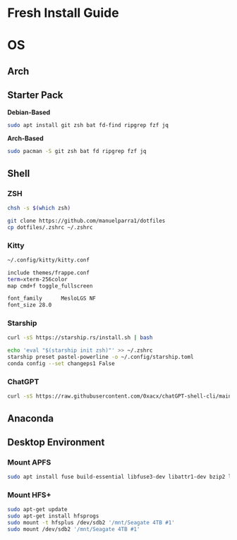 # Fresh Install Guide

# OS

## Arch

## Starter Pack

**Debian-Based**

```bash
sudo apt install git zsh bat fd-find ripgrep fzf jq
```

**Arch-Based**

```bash
sudo pacman -S git zsh bat fd ripgrep fzf jq
```

## Shell

### ZSH

```bash
chsh -s $(which zsh)

git clone https://github.com/manuelparra1/dotfiles
cp dotfiles/.zshrc ~/.zshrc
```

### Kitty

```bash
~/.config/kitty/kitty.conf

include themes/frappe.conf
term=xterm-256color
map cmd+f toggle_fullscreen

font_family      MesloLGS NF
font_size 28.0
```

### Starship

```bash
curl -sS https://starship.rs/install.sh | bash

echo 'eval "$(starship init zsh)"' >> ~/.zshrc
starship preset pastel-powerline -o ~/.config/starship.toml
conda config --set changeps1 False
```

### ChatGPT

```bash
curl -sS https://raw.githubusercontent.com/0xacx/chatGPT-shell-cli/main/install.sh | sudo -E bash
```

## Anaconda

## Desktop Environment

### Mount APFS

```bash
sudo apt install fuse build-essential libfuse3-dev libattr1-dev bzip2 libbz2-dev cmake g++ git zlib1g-dev
```

### Mount HFS+

```bash
sudo apt-get update
sudo apt-get install hfsprogs
sudo mount -t hfsplus /dev/sdb2 '/mnt/Seagate 4TB #1'
sudo mount /dev/sdb2 '/mnt/Seagate 4TB #1'
```
